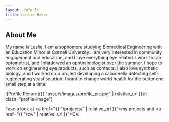 ```yaml
---
layout: default
title: Leslie Baker
---
```


## About Me

My name is Leslie, I am a sophomore studying Biomedical Engineering with an Education Minor at Cornell University. I am very interested in community engagement and education, and I love everything eye related. I work for an optometrist, and I shadowed an ophthalmologist over the summer. I hope to work on engineering eye products, such as contacts. I also love synthetic biology, and I worked on a project developing a salmonella detecting self-regenerating yeast solution. I want to change world health for the better one small step at a time!

![Profile Picture]({{ "assets/images/profile_pic.jpg" | relative_url }}){: class="profile-image"}

 


Take a look at <a href="{{ "/projects/" | relative_url }}">my projects</a> and <a href="{{ "/cv/" | relative_url }}">CV</a>.

